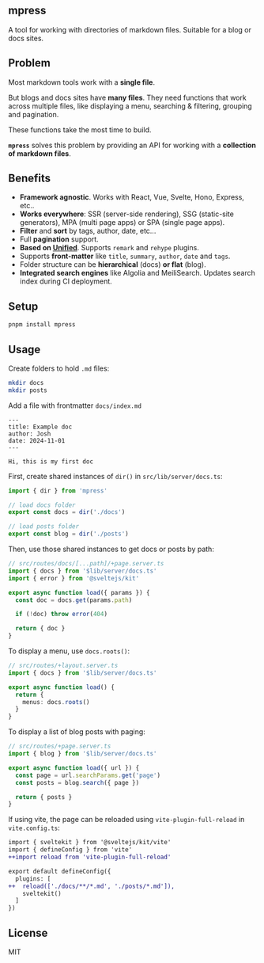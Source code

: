 mpress
---------

A tool for working with directories of markdown files. Suitable for a blog or docs sites.

## Problem

Most markdown tools work with a **single file**.

But blogs and docs sites have **many files**. They need functions that work across multiple files, like displaying a menu, searching & filtering, grouping and pagination.

These functions take the most time to build.

**`mpress`** solves this problem by providing an API for working with a **collection of markdown files**.

## Benefits

- **Framework agnostic**. Works with React, Vue, Svelte, Hono, Express, etc..
- **Works everywhere**: SSR (server-side rendering), SSG (static-site generators), MPA (multi page apps) or SPA (single page apps).
- **Filter** and **sort** by tags, author, date, etc...
- Full **pagination** support.
- **Based on [Unified](https://unifiedjs.com)**. Supports `remark` and `rehype` plugins.
- Supports **front-matter** like `title`, `summary`, `author`, `date` and `tags`.
- Folder structure can be **hierarchical** (docs) **or flat** (blog).
- **Integrated search engines** like Algolia and MeiliSearch. Updates search index during CI deployment.

## Setup

```sh
pnpm install mpress
```

## Usage

Create folders to hold `.md` files:

```sh
mkdir docs
mkdir posts
```

Add a file with frontmatter `docs/index.md`

```
---
title: Example doc
author: Josh
date: 2024-11-01
---

Hi, this is my first doc
```

First, create shared instances of `dir()` in `src/lib/server/docs.ts`:

```typescript
import { dir } from 'mpress'

// load docs folder
export const docs = dir('./docs')

// load posts folder
export const blog = dir('./posts')
```

Then, use those shared instances to get docs or posts by path:

```typescript
// src/routes/docs/[...path]/+page.server.ts
import { docs } from '$lib/server/docs.ts'
import { error } from '@sveltejs/kit'

export async function load({ params }) {
  const doc = docs.get(params.path)

  if (!doc) throw error(404)

  return { doc }
}
```

To display a menu, use `docs.roots()`:

```typescript
// src/routes/+layout.server.ts
import { docs } from '$lib/server/docs.ts'

export async function load() {
  return {
    menus: docs.roots()
  }
}
```

To display a list of blog posts with paging:

```typescript
// src/routes/+page.server.ts
import { blog } from '$lib/server/docs.ts'

export async function load({ url }) {
  const page = url.searchParams.get('page')
  const posts = blog.search({ page })

  return { posts }
}
```

If using vite, the page can be reloaded using `vite-plugin-full-reload` in `vite.config.ts`:

```diff
import { sveltekit } from '@sveltejs/kit/vite'
import { defineConfig } from 'vite'
++import reload from 'vite-plugin-full-reload'

export default defineConfig({
  plugins: [
++  reload(['./docs/**/*.md', './posts/*.md']),
    sveltekit()
  ]
})
```

## License

MIT

